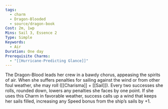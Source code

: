 ```yaml
---
tags:
  - charm
  - Dragon-Blooded
  - source/dragon-book
Cost: 2m, 1wp
Mins: Sail 3, Essence 2
Type: Simple
Keywords:
  - Air
Duration: One day
Prerequisite Charms:
  - "[[Hurricane-Predicting Glance]]"
---
```

The Dragon-Blood leads her crew in a bawdy chorus, appeasing the spirits of air. When she suffers penalties for sailing against the wind or from other foul weather, she may roll ([[Charisma]] + [[Sail]]). Every two successes she rolls, rounded down, lowers any penalties she faces by one point. If she uses this Charm in favorable weather, success calls up a wind that keeps her sails filled, increasing any Speed bonus from the ship’s sails by +1.
